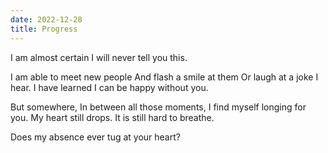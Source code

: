 ```yaml
---
date: 2022-12-28
title: Progress
---
```


I am almost certain I will never tell you this.

I am able to meet new people
And flash a smile at them
Or laugh at a joke I hear.
I have learned I can be happy without you.

But somewhere,
In between all those moments,
I find myself longing for you.
My heart still drops.
It is still hard to breathe.

Does my absence ever tug at your heart?
